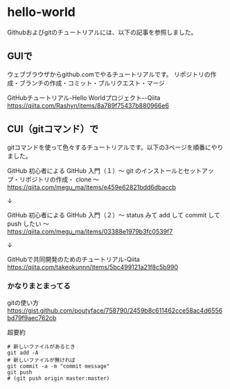 # hello-world

Githubおよびgitのチュートリアルには、以下の記事を参照しました。


## GUIで

ウェブブラウザからgithub.comでやるチュートリアルです。
リポジトリの作成・ブランチの作成・コミット・プルリクエスト・マージ

GitHubチュートリアル-Hello Worldプロジェクト--Qiita  
<https://qiita.com/Rashyn/items/8a789f75437b880966e6>


## CUI（gitコマンド）で

gitコマンドを使って色々するチュートリアルです。以下の3ページを順番にやりました。

GitHub 初心者による GitHub 入門（１）〜 git のインストールとセットアップ・リポジトリの作成・ clone 〜  
<https://qiita.com/megu_ma/items/e459e62821bdd6dbaccb>

↓

GitHub 初心者による GitHub 入門（２）〜 status みて add して commit して push したい 〜  
<https://qiita.com/megu_ma/items/03388e1979b3fc0539f7>

↓

GitHubで共同開発のためのチュートリアル-Qiita  
<https://qiita.com/takeokunnn/items/5bc499121a21f8c5b990>

### かなりまとまってる

gitの使い方
<https://gist.github.com/poutyface/758790/2459b8c611462cce58ac4d6556bd79f9aec762cb>

超要約

    # 新しいファイルがあるとき
    git add -A
    # 新しいファイルが無ければ
    git commit -a -m "commit message"
    git push
    # (git push origin master:master)
